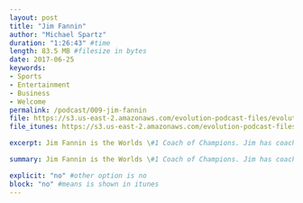 ```yaml
---
layout: post
title: "Jim Fannin"
author: "Michael Spartz"
duration: "1:26:43" #time
length: 83.5 MB #filesize in bytes
date: 2017-06-25
keywords:
- Sports
- Entertainment
- Business
- Welcome
permalink: /podcast/009-jim-fannin
file: https://s3.us-east-2.amazonaws.com/evolution-podcast-files/evolution-2017/009-jim-fannin.mp3
file_itunes: https://s3.us-east-2.amazonaws.com/evolution-podcast-files/evolution-2017/009-jim-fannin.mp3

excerpt: Jim Fannin is the Worlds \#1 Coach of Champions. Jim has coached more champions in sports, business and life than anyone on earth. As a mental performance coach to some of the worlds top athletes and most successful company CEOs, he has been called the Change Your Life Coach. His thought management system has transformed tens of thousands of peoples lives by teaching them to reduce and manage their thoughts putting them in a Zone mindset.

summary: Jim Fannin is the Worlds \#1 Coach of Champions. Jim has coached more champions in sports, business and life than anyone on earth. As a mental performance coach to some of the worlds top athletes and most successful company CEOs, he has been called the Change Your Life Coach. His thought management system has transformed tens of thousands of peoples lives by teaching them to reduce and manage their thoughts putting them in a Zone mindset.

explicit: "no" #other option is no
block: "no" #means is shown in itunes
---
```

